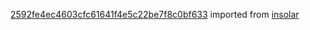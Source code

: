 [2592fe4ec4603cfc61641f4e5c22be7f8c0bf633](https://github.com/insolar/insolar/commit/2592fe4ec4603cfc61641f4e5c22be7f8c0bf633) imported from [insolar](https://github.com/insolar/insolar)
